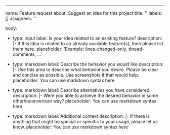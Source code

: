 ---
name: Feature request
about: Suggest an idea for this project
title: ''
labels: []
assignees: ''

body:

  - type: input
    label: Is your idea related to an existing feature?
    description: |-
      If this idea is related to an already available feature(s), then please list them here.
    placeholder: 'Example: lines-changed-only, thread-comments, ...'

  - type: markdown
    label: Describe the behavior you would like
    description: |-
      Use this area to describe what behavior you desire.
      Please be clear and concise as possible. Use screenshots if that would help.
    placeholder: You can use markdown syntax here

  - type: markdown
    label: Describe alternatives you have considered
    description: |-
      Were you able to achieve the desired behavior in some other/inconvenient way?
    placeholder: You can use markdown syntax here

  - type: markdown
    label: Additional context
    description: |-
      If there is anything that might be special or specific to your usage, please let us know.
    placeholder: You can use markdown syntax here

